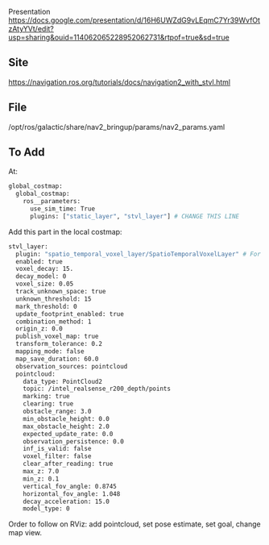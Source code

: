 Presentation
https://docs.google.com/presentation/d/16H6UWZdG9vLEqmC7Yr39WvfOtzAtyYVt/edit?usp=sharing&ouid=114062065228952062731&rtpof=true&sd=true

Site
-----------
https://navigation.ros.org/tutorials/docs/navigation2_with_stvl.html


File
-----------
/opt/ros/galactic/share/nav2_bringup/params/nav2_params.yaml


To Add
-----------
At:
```bash
global_costmap:
  global_costmap:
    ros__parameters:
      use_sim_time: True
      plugins: ["static_layer", "stvl_layer"] # CHANGE THIS LINE
```
      
Add this part in the local costmap:
```bash
stvl_layer:
  plugin: "spatio_temporal_voxel_layer/SpatioTemporalVoxelLayer" # For Foxy and later
  enabled: true
  voxel_decay: 15.
  decay_model: 0
  voxel_size: 0.05
  track_unknown_space: true
  unknown_threshold: 15
  mark_threshold: 0
  update_footprint_enabled: true
  combination_method: 1
  origin_z: 0.0
  publish_voxel_map: true
  transform_tolerance: 0.2
  mapping_mode: false
  map_save_duration: 60.0
  observation_sources: pointcloud
  pointcloud:
    data_type: PointCloud2
    topic: /intel_realsense_r200_depth/points
    marking: true
    clearing: true
    obstacle_range: 3.0
    min_obstacle_height: 0.0
    max_obstacle_height: 2.0
    expected_update_rate: 0.0
    observation_persistence: 0.0
    inf_is_valid: false
    voxel_filter: false
    clear_after_reading: true
    max_z: 7.0
    min_z: 0.1
    vertical_fov_angle: 0.8745
    horizontal_fov_angle: 1.048
    decay_acceleration: 15.0
    model_type: 0
```

Order to follow on RViz: add pointcloud, set pose estimate, set goal, change map view.
